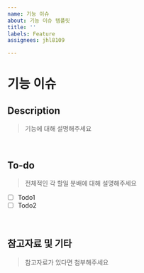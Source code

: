 ```yaml
---
name: 기능 이슈
about: 기능 이슈 템플릿
title: ''
labels: Feature
assignees: jhl8109

---
```


# 기능 이슈

## Description

> 기능에 대해 설명해주세요
<br>

## To-do

> 전체적인 각 할일 분배에 대해 설명해주세요
- [ ] Todo1
- [ ] Todo2
<br>

## 참고자료 및 기타

> 참고자료가 있다면 첨부해주세요
<br>
